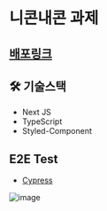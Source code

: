 # 니콘내콘 과제

## [배포링크](https://ncnc.vercel.app/)

## 🛠 기술스택

- Next JS
- TypeScript
- Styled-Component

## E2E Test

- [Cypress](https://github.com/hyjoong/ncnc/blob/master/cypress/integration/app_spec.js)


 ![image](https://user-images.githubusercontent.com/70426440/166095053-9b957b30-238c-4a2d-bc86-b63c7306287f.png)
